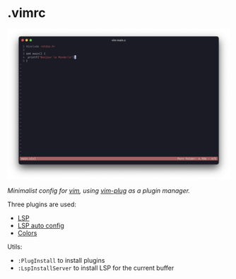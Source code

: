 # .vimrc

![Banner Image](/img.png)

*Minimalist config for [vim](https://www.vim.org/), using [vim-plug](https://github.com/junegunn/vim-plug) as a plugin manager.*

Three plugins are used:
- [LSP](https://github.com/prabirshrestha/vim-lsp)
- [LSP auto config](https://github.com/mattn/vim-lsp-settings)
- [Colors](https://github.com/Alligator/accent.vim)

Utils:
- `:PlugInstall` to install plugins
- `:LspInstallServer` to install LSP for the current buffer
